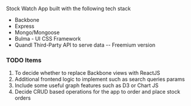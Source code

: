 Stock Watch App built with the following tech stack

- Backbone
- Express
- Mongo/Mongoose
- Bulma - UI CSS Framework
- Quandl Third-Party API to serve data -- Freemium version

### TODO Items
1. To decide whether to replace Backbone views with ReactJS
2. Additional frontend logic to implement such as search queries params
3. Include some useful graph features such as D3 or Chart JS
4. Decide CRUD based operations for the app to order and place stock orders
